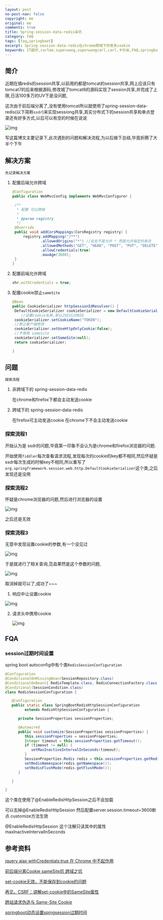 ```yaml
---
layout: post
no-post-nav: false 
copyright: me
original: me
comments: true
title: Spring-session-data-redis采坑
category: FAQ
tags: [faq,springboot]
excerpt: Spring-session-data-redis在chrome跨域下的丢失cookie
keywords: IT超仔,carlme,superwang,superwangcarl,carl,卡尔米,FAQ,springboot
---
```


## 简介

近期在搞redis的session共享,以前用的都是tomcat的session共享,网上应该只有tomcat7的后来根据源码,修改城了tomcat8的源码实现了session共享,并完成了上限,日活100多万的UV下是没问题,

这次由于前后端分离了,没有使用tomcat所以就使用了spring-session-data-redis(以下简称`ssdr`)来实现sessiong共享,其实分布式下的session共享和单点登录还有好多方式,以后可以有空的时候在说说

![img]({{site.cdn}}assets/images/blog/2019/20190909175739.jpg)

写这篇博文主要记录下,此次遇到的问题和解决流程,为以后做下总结,毕竟折腾了大半个下午

## 解决方案

`先记录解决方案`

1. 配置后端允许跨域

   ```java
   @Configuration
   public class WebMvcConfig implements WebMvcConfigurer {

   	/**
   	 * 配置 可以跨域
   	 *
   	 * @param registry
   	 */
   	@Override
   	public void addCorsMappings(CorsRegistry registry) {
   		registry.addMapping("/**")
   				.allowedOrigins("*") //此处不是允许 * 而是允许指定的来访
   				.allowedMethods("GET", "HEAD", "POST", "PUT", "DELETE", "OPTIONS")
   				.allowCredentials(true)
   				.maxAge(3600);
   	}
   }
   ```

2. 配置前端允许跨域

   ```javascript
   xhr.withCredentials = true;
   ```

3. 配置cookie禁止`sameSite`

   ```java
   @Bean
   public CookieSerializer httpSessionIdResolver() {
   	DefaultCookieSerializer cookieSerializer = new DefaultCookieSerializer();
       //设置cookie名称,默认JSESSIONID
   	cookieSerializer.setCookieName("TOKEN");
   	//禁止客户端修改
   	cookieSerializer.setUseHttpOnlyCookie(false);
   	//不使用 sameSite
   	cookieSerializer.setSameSite(null);
   	return cookieSerializer;

   }
   ```

## 问题

`探索流程`

1. 非跨域下的 spring-session-data-redis

    在chrome和firefox下都会主动发送cookie

2. 跨域下的  spring-session-data-redis  

   在firefox可主动发送cookie 在chrome下不会主动发送cookie

### 探索流程1

开始认为是 ssdr的问题,毕竟第一印象不会认为是chrome和firefox浏览器的问题.

开始使用`fiddler`每次查看请求流程,发现每次的cookie的key都不相同,然后怀疑是ssdr每次生成的时候key不相同,所以重写了`org.springframework.session.web.http.DefaultCookieSerializer`这个类,之后发现还是没用

### 探索流程2

怀疑是chrome浏览器的问题,然后进行浏览器的设置

![img]({{site.cdn}}assets/images/blog/2019/20190911173722.jpg)

之后还是无效

### 探索流程3

无意中发现设置cookie的参数,有一个没见过

![img]({{site.cdn}}assets/images/blog/2019/20190911173943.jpg)

于是就进行了相关查询,范县果然是这个参数的问题,

![img]({{site.cdn}}assets/images/blog/2019/20190911174127.jpg)

取消掉就可以了,成功了~~~

1. 响应中让设置cookie

![img]({{site.cdn}}assets/images/blog/2019/20190911173802.jpg)

2. 请求头中携带cookie

   ![img]({{site.cdn}}assets/images/blog/2019/20190911173851.jpg)

## FQA

### session过期时间设置

spring boot autoconfig中有个类`RedisSessionConfiguration `

```java
@Configuration
@ConditionalOnMissingBean(SessionRepository.class)
@ConditionalOnBean({ RedisTemplate.class, RedisConnectionFactory.class })
@Conditional(SessionCondition.class)
class RedisSessionConfiguration {

   @Configuration
   public static class SpringBootRedisHttpSessionConfiguration
         extends RedisHttpSessionConfiguration {

      private SessionProperties sessionProperties;

      @Autowired
      public void customize(SessionProperties sessionProperties) {
         this.sessionProperties = sessionProperties;
         Integer timeout = this.sessionProperties.getTimeout();
         if (timeout != null) {
            setMaxInactiveIntervalInSeconds(timeout);
         }
         SessionProperties.Redis redis = this.sessionProperties.getRedis();
         setRedisNamespace(redis.getNamespace());
         setRedisFlushMode(redis.getFlushMode());
      }

   }

}
```

这个类在使用了@EnableRedisHttpSession之后不会加载 

可以去掉@EnableRedisHttpSession 然后配置server.session.timeout=3600断点 customize方法生效

@EnableRedisHttpSession 这个注解只读其中的属性maxInactiveIntervalInSeconds

## 参考资料

[jquery ajax withCredentials:true 在 Chrome 中不起作用](https://q.cnblogs.com/q/113339/)

[前后端分离Cookie sameSite坑 跨域之坑](https://blog.csdn.net/qq_37060233/article/details/86595102)

[set-cookie无效，不能保存到cookie的问题](https://blog.csdn.net/NumenJamila/article/details/84646917)

[再见，CSRF：讲解set-cookie中的SameSite属性](https://www.anquanke.com/post/id/83773)

[跨站请求伪造与 Same-Site Cookie](https://www.jianshu.com/p/66f77b8f1759)

[springboot动态设置spingsession过期时间](https://www.oschina.net/question/3516726_2284243)